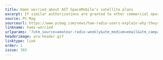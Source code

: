 ```yaml
---
title: Hams worried about AST SpaceMobile's satellite plans
excerpt: If similar authorizations are granted to other commercial operators, the 430-440 MHz band could gradually become unusable.
source: PC Mag
sourceurl: https://www.pcmag.com/news/ham-radio-users-explain-why-theyre-worried-about-ast-spacemobiles-satellite
linkname: hams-worried
urlparams: '?utm_source=amateur-radio-weekly&utm_medium=email&utm_campaign=newsletter'
headerimage: arw-header.gif
linktype: link
order: 1
issue: 393
---
```

